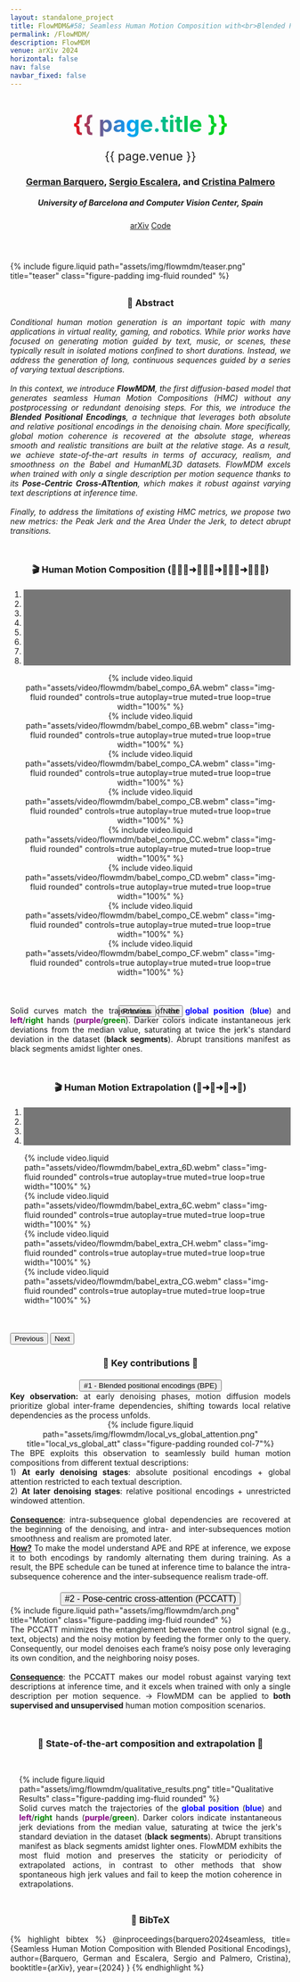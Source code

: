 ```yaml
---
layout: standalone_project
title: FlowMDM&#58; Seamless Human Motion Composition with<br>Blended Positional Encodings
permalink: /FlowMDM/
description: FlowMDM
venue: arXiv 2024
horizontal: false
nav: false
navbar_fixed: false
---
```


<!---------------------------- HEADER ---------------------------->
<header class="project-title" style="text-align: center; ">
<!--h1 class="project-title title" style="font-weight: bold; color: #404040">{{ page.title }}</h1-->
<h1 class="project-title title" style="font-weight: bold;">
    <span class="gradient-text" style="background: linear-gradient(90deg, #ff0000, 15%, #00a1ff, 60%, #00D70C); -webkit-background-clip: text; color: transparent; font-size: 2.5rem">{{ page.title }}</span> 
  </h1>
<p class="project-venue" style="font-size: 1.5em;">{{ page.venue }}</p>
    <h3>
                    <a href="https://scholar.google.com/citations?user=pRC8DwcAAAAJ&hl=en">German Barquero</a>, 
                    <a href="https://scholar.google.com/citations?user=oI6AIkMAAAAJ&hl=en&oi=ao">Sergio Escalera</a>, and 
                    <a href="https://scholar.google.com/citations?user=V0c9xx0AAAAJ&hl=en&oi=ao">Cristina Palmero</a>
    </h3>
<h5>University of Barcelona and Computer Vision Center, Spain</h5>
<div class="publications project-links">
    <a href="" class="btn" role="button">arXiv</a>
    <a href="https://github.com/BarqueroGerman/FlowMDM" class="btn" role="button">Code</a>
</div>
</header>

<div style="margin-top:20px">
{% include figure.liquid path="assets/img/flowmdm/teaser.png" title="teaser" class="figure-padding img-fluid rounded" %}
</div>


<!---------------------------- ABSTRACT ---------------------------->
<div class="d-flex align-items-center justify-content-center" style="margin-top: 30px">
    <div class="project-narrow" id="abstract" style="text-align: justify;">
    <h3 style="text-align: center;">📌 Abstract</h3>
    <i>
    Conditional human motion generation is an important topic with many applications in virtual reality, gaming, and robotics. While prior works have focused on generating motion guided by text, music, or scenes, these typically result in isolated motions confined to short durations. Instead, we address the generation of long, continuous sequences guided by a series of varying textual descriptions.
    <br><br>
    In this context, we introduce <b>FlowMDM</b>, the first diffusion-based model that generates seamless Human Motion Compositions (HMC) without any postprocessing or redundant denoising steps. For this, we introduce the <b>Blended Positional Encodings</b>, a technique that leverages both absolute and relative positional encodings in the denoising chain. More specifically, global motion coherence is recovered at the absolute stage, whereas smooth and realistic transitions are built at the relative stage. As a result, we achieve state-of-the-art results in terms of accuracy, realism, and smoothness on the Babel and HumanML3D datasets. FlowMDM excels when trained with only a single description per motion sequence thanks to its <b>Pose-Centric Cross-ATtention</b>, which makes it robust against varying text descriptions at inference time.
    <br><br>
    Finally, to address the limitations of existing HMC metrics, we propose two new metrics: the Peak Jerk and the Area Under the Jerk, to detect abrupt transitions.
    </i>
    </div>
</div>


<!---------------------------- COMPOSITION VIDEOS ---------------------------->

<div class="align-items-center" style="max-width: site.max_project_width; margin-top:50px; text-align: center;">
    <h3 style="text-align: center; margin-bottom:20px">🎬 Human Motion Composition (🏃🏻‍♀️➜🚶🏻‍♀️➜🧎🏻‍♀️➜🧘🏻‍♀️)</h3>
    <div id="carouselCompositions" class="carousel slide" data-ride="carousel" data-interval="false">
        <ol class="carousel-indicators">
            <li data-target="#carouselCompositions" data-slide-to="0" class="active"></li>
            <li data-target="#carouselCompositions" data-slide-to="1"></li>
            <li data-target="#carouselCompositions" data-slide-to="2"></li>
            <li data-target="#carouselCompositions" data-slide-to="3"></li>
            <li data-target="#carouselCompositions" data-slide-to="4"></li>
            <li data-target="#carouselCompositions" data-slide-to="5"></li>
            <li data-target="#carouselCompositions" data-slide-to="6"></li>
            <li data-target="#carouselCompositions" data-slide-to="7"></li>
        </ol>
        <div class="carousel-inner">
            <div class="carousel-item active">{% include video.liquid path="assets/video/flowmdm/babel_compo_6A.webm" class="img-fluid rounded" controls=true  autoplay=true muted=true loop=true width="100%" %}</div>
            <div class="carousel-item">{% include video.liquid path="assets/video/flowmdm/babel_compo_6B.webm" class="img-fluid rounded" controls=true  autoplay=true muted=true loop=true width="100%" %}</div>
            <div class="carousel-item">{% include video.liquid path="assets/video/flowmdm/babel_compo_CA.webm" class="img-fluid rounded" controls=true  autoplay=true muted=true loop=true width="100%" %}</div>
            <div class="carousel-item">{% include video.liquid path="assets/video/flowmdm/babel_compo_CB.webm" class="img-fluid rounded" controls=true  autoplay=true muted=true loop=true width="100%" %}</div>
            <div class="carousel-item">{% include video.liquid path="assets/video/flowmdm/babel_compo_CC.webm" class="img-fluid rounded" controls=true  autoplay=true muted=true loop=true width="100%" %}</div>
            <div class="carousel-item">{% include video.liquid path="assets/video/flowmdm/babel_compo_CD.webm" class="img-fluid rounded" controls=true  autoplay=true muted=true loop=true width="100%" %}</div>
            <div class="carousel-item">{% include video.liquid path="assets/video/flowmdm/babel_compo_CE.webm" class="img-fluid rounded" controls=true  autoplay=true muted=true loop=true width="100%" %}</div>
            <div class="carousel-item">{% include video.liquid path="assets/video/flowmdm/babel_compo_CF.webm" class="img-fluid rounded" controls=true  autoplay=true muted=true loop=true width="100%" %}</div>
        </div>
        <button class="carousel-control-prev" type="button" data-target="#carouselCompositions" data-slide="prev">
            <span class="carousel-control-prev-icon" aria-hidden="true"></span>
            <span class="sr-only">Previous</span>
        </button>
        <button class="carousel-control-next" type="button" data-target="#carouselCompositions" data-slide="next">
            <span class="carousel-control-next-icon" aria-hidden="true"></span>
            <span class="sr-only">Next</span>
        </button>
    </div>
    <div class="col-10" style="text-align: justify; display: inline-block; margin-top: -20px">
        Solid curves match the trajectories of the <b style="color: blue">global position</b> (<b style="color: blue">blue</b>) and <b style="color: purple">left</b>/<b style="color: green">right</b> hands (<b style="color: purple">purple</b>/<b style="color: green">green</b>). Darker colors indicate instantaneous jerk deviations from the median value, saturating at twice the jerk's standard deviation in the dataset (<b>black segments</b>). 
        Abrupt transitions manifest as black segments amidst lighter ones.
    </div>
</div>


<!---------------------------- EXTRAPOLATION VIDEOS ---------------------------->

<div style="max-width: site.max_project_width; margin-top:50px;">
    <h3 style="text-align: center; margin-bottom:20px">🎬 Human Motion Extrapolation (🚶➜🚶➜🚶➜🚶)</h3>
    <div id="carouselExtrapolations" class="carousel slide" data-ride="carousel" data-interval="false">
        <ol class="carousel-indicators">
            <li data-target="#carouselExtrapolations" data-slide-to="0" class="active"></li>
            <li data-target="#carouselExtrapolations" data-slide-to="1"></li>
            <li data-target="#carouselExtrapolations" data-slide-to="2"></li>
            <li data-target="#carouselExtrapolations" data-slide-to="3"></li>
        </ol>
        <div class="carousel-inner">
            <div class="carousel-item active">{% include video.liquid path="assets/video/flowmdm/babel_extra_6D.webm" class="img-fluid rounded" controls=true  autoplay=true muted=true loop=true width="100%" %}</div>
            <div class="carousel-item">{% include video.liquid path="assets/video/flowmdm/babel_extra_6C.webm" class="img-fluid rounded" controls=true  autoplay=true muted=true loop=true width="100%" %}</div>
            <div class="carousel-item">{% include video.liquid path="assets/video/flowmdm/babel_extra_CH.webm" class="img-fluid rounded" controls=true  autoplay=true muted=true loop=true width="100%" %}</div>
            <div class="carousel-item">{% include video.liquid path="assets/video/flowmdm/babel_extra_CG.webm" class="img-fluid rounded" controls=true  autoplay=true muted=true loop=true width="100%" %}</div>
        </div>
        <button class="carousel-control-prev" type="button" data-target="#carouselExtrapolations" data-slide="prev">
            <span class="carousel-control-prev-icon" aria-hidden="true"></span>
            <span class="sr-only">Previous</span>
        </button>
        <button class="carousel-control-next" type="button" data-target="#carouselExtrapolations" data-slide="next">
            <span class="carousel-control-next-icon" aria-hidden="true"></span>
            <span class="sr-only">Next</span>
        </button>
    </div>
</div>

<!---------------------------- ARCHITECTURE ---------------------------->

<div class="d-flex align-items-center justify-content-center" style="margin-top: 0px">
    <div class="project-narrow" id="motivations" style="text-align: justify;">
    <h3 style="text-align: center;">🌟 Key contributions 🌟</h3>
    </div>
</div>

<div id="accordion" style="margin-top:20px">
  <div class="card">
    <div class="card-header" id="headingTwo" style="text-align: center; padding:0px">
        <button class="btn btn-link collapsed dropdown-toggle" data-toggle="collapse" data-target="#collapseTwo" aria-expanded="false" aria-controls="collapseTwo" style="text-align: center;" style="font-size: 16px">
          #1 - Blended positional encodings (BPE)
        </button>
    </div>
    <div id="collapseTwo" class="collapse" aria-labelledby="headingTwo" data-parent="#accordion">
      <div class="card-body" style="text-align: center;">        
            <div style="text-align: justify;">
            <b>Key observation:</b> at early denoising phases, motion diffusion models prioritize global inter-frame dependencies, shifting towards local relative dependencies as the process unfolds.
        </div>
      {% include figure.liquid path="assets/img/flowmdm/local_vs_global_attention.png" title="local_vs_global_att" class="figure-padding rounded col-7"%}
      <div style="margin-bottom: 20px; text-align: justify;">
            The BPE exploits this observation to seamlessly build human motion compositions from different textual descriptions:
            <br>
            1) <b>At early denoising stages</b>: absolute positional encodings + global attention restricted to each textual description.
            <br>
            2) <b>At later denoising stages</b>: relative positional encodings + unrestricted windowed attention.
            <br><br>
            <b><u>Consequence</u></b>: intra-subsequence global dependencies are recovered at the beginning of the denoising, and intra- and inter-subsequences motion smoothness and realism are promoted later.
            <br>
            <b><u>How?</u></b> To make the model understand APE and RPE at inference, we expose it to both encodings by randomly alternating them during training. As a result, the BPE schedule can be tuned at inference time to balance the intra-subsequence coherence and the inter-subsequence realism trade-off.
        </div>
      </div>
    </div>
  </div>
  <div class="card">
    <div class="card-header" id="headingOne" style="text-align: center; padding:0px;">
        <button class="btn btn-link dropdown-toggle" data-toggle="collapse" data-target="#collapseOne" aria-expanded="true" aria-controls="collapseOne" style="font-size: 16px">
            #2 - Pose-centric cross-attention (PCCATT)
        </button>
    </div>
    <div id="collapseOne" class="collapse" aria-labelledby="headingOne" data-parent="#accordion">
      <div class="card-body">
        <div class="row">
            <div class="col-7">
            {% include figure.liquid path="assets/img/flowmdm/arch.png" title="Motion" class="figure-padding img-fluid rounded" %}
            </div>
            <div class="col-5" style="text-align: justify;">
                The PCCATT minimizes the entanglement between the control signal (e.g., text, objects) and the noisy motion by feeding the former only to the query. Consequently, our model denoises each frame’s noisy pose only leveraging its own condition, and the neighboring noisy poses.
                <br><br>
                <b><u>Consequence</u></b>: the PCCATT makes our model robust against varying text descriptions at inference time, and it excels when trained with only a single description per motion sequence. → FlowMDM can be applied to <b>both supervised and unsupervised</b> human motion composition scenarios.
            </div>
        </div>
      </div>
    </div>
  </div>
</div>


<!---------------------------- FIGURE vs. SOTA ---------------------------->

<div class="d-flex align-items-center justify-content-center" style="margin-top: 50px;">
    <div class="project-narrow" id="motivations" style="text-align: justify;">
        <h3 style="text-align: center;">🥇 State-of-the-art composition and extrapolation 🥇</h3>
    </div>
</div>

<div class="card d-flex align-items-center justify-content-center" style="margin-top: 30px; padding:1rem">
    <div style="">
    {% include figure.liquid path="assets/img/flowmdm/qualitative_results.png" title="Qualitative Results" class="figure-padding img-fluid rounded" %}
    </div>
    <div style="text-align: justify;">
    Solid curves match the trajectories of the <b style="color: blue">global position</b> (<b style="color: blue">blue</b>) and <b style="color: purple">left</b>/<b style="color: green">right</b> hands (<b style="color: purple">purple</b>/<b style="color: green">green</b>). Darker colors indicate instantaneous jerk deviations from the median value, saturating at twice the jerk's standard deviation in the dataset (<b>black segments</b>). 
    Abrupt transitions manifest as black segments amidst lighter ones. 
    FlowMDM exhibits the most fluid motion and preserves the staticity or periodicity of extrapolated actions, in contrast to other methods that show spontaneous high jerk values and fail to keep the motion coherence in extrapolations.
    </div>
</div>


<!---------------------------- BIBLIOGRAPHY ---------------------------->

<div class="d-flex align-items-center justify-content-center" style="margin-top: 30px">
    <div class="project-narrow" id="bibtex" style="text-align: justify;">
        <h3 style="text-align: center;">🔗 BibTeX</h3>
        <div class="bibtex">
        {% highlight bibtex %}
@inproceedings{barquero2024seamless,
  title={Seamless Human Motion Composition with Blended Positional Encodings},
  author={Barquero, German and Escalera, Sergio and Palmero, Cristina},
  booktitle={arXiv},
  year={2024}
}
{% endhighlight %}
        </div>
    </div>

</div>

<style>
    .carousel-control-next-icon {
        background-image: url("/assets/img/others/arrow_right_black.svg") !important;
    }

    .carousel-control-prev-icon {
        background-image: url("/assets/img/others/arrow_left_black.svg") !important;
    }

    .carousel-control-next-icon, .carousel-control-prev-icon {
        width: 3rem !important;
        height: 3rem !important;
    }

    .carousel-control-next {
        justify-content: flex-end;
        width: fit-content !important;
    }

    .carousel-control-prev {
        justify-content: flex-start;
        width: fit-content !important;
    }

    .carousel-inner {
        margin-bottom: 10%;
        width: 90%;
        margin-left: 5%;
    }

    .carousel-indicators {
        bottom: -2.5rem;
    }

    .carousel .carousel-indicators li {
        background-color: #777
    }

</style>